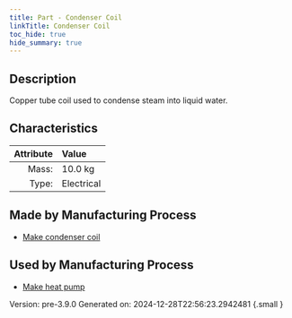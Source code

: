 ```yaml
---
title: Part - Condenser Coil
linkTitle: Condenser Coil
toc_hide: true
hide_summary: true
---
```


## Description
Copper tube coil used to condense steam into liquid water.

## Characteristics

| Attribute      | Value |
|--------:|:------|
|Mass:|10.0 kg|
|Type:|Electrical|

## Made by Manufacturing Process

- [Make condenser coil](/docs/definitions/process/make-condenser-coil)

## Used by Manufacturing Process

- [Make heat pump](/docs/definitions/process/make-heat-pump)


Version: pre-3.9.0 Generated on: 2024-12-28T22:56:23.2942481
{.small }

